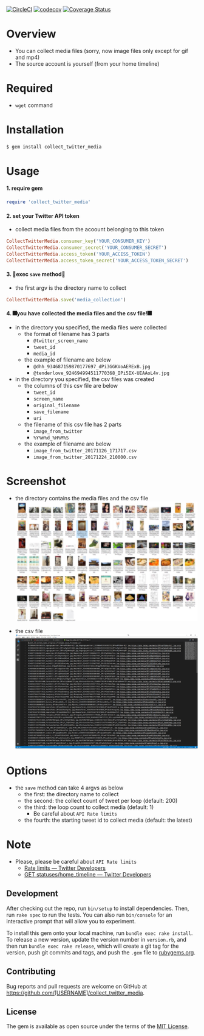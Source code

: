 [![CircleCI](https://circleci.com/gh/corselia/collect_twitter_media/tree/master.svg?style=svg)](https://circleci.com/gh/corselia/collect_twitter_media/tree/master) [![codecov](https://codecov.io/gh/corselia/collect_twitter_media/branch/master/graph/badge.svg)](https://codecov.io/gh/corselia/collect_twitter_media) [![Coverage Status](https://coveralls.io/repos/github/corselia/collect_twitter_media/badge.svg)](https://coveralls.io/github/corselia/collect_twitter_media)

# Overview
- You can collect media files (sorry, now image files only except for gif and mp4)
- The source account is yourself (from your home timeline)

# Required
- `wget` command

# Installation
```ruby
$ gem install collect_twitter_media
```

# Usage

#### 1. require gem
```ruby
require 'collect_twitter_media'
```

#### 2. set your Twitter API token
- collect media files from the acoount belonging to this token

```ruby
CollectTwitterMedia.consumer_key('YOUR_CONSUMER_KEY')
CollectTwitterMedia.consumer_secret('YOUR_CONSUMER_SECRET')
CollectTwitterMedia.access_token('YOUR_ACCESS_TOKEN')
CollectTwitterMedia.access_token_secret('YOUR_ACCESS_TOKEN_SECRET')
```

#### 3. 🎉exec `save` method🎉
- the first argv is the directory name to collect

```ruby
CollectTwitterMedia.save('media_collection')
```

#### 4. 🎆you have collected the media files and the csv file!🎆
- in the directory you specified, the media files were collected
    - the format of filename has 3 parts
        - `@twitter_screen_name`
        - `tweet_id`
        - `media_id`
    - the example of filename are below
        - `@dhh_934687159870177697_dPi3GGKVoAERExB.jpg`
        - `@tenderlove_924694994511770368_IPi5IX-UEAAoL4v.jpg`
- in the directory you specified, the csv files was created
    - the columns of this csv file are below
        - `tweet_id`
        - `screen_name`
        - `original_filename`
        - `save_filename`
        - `uri`
    - the filename of this csv file has 2 parts
        - `image_from_twitter`
        - `%Y%m%d_%H%M%S`
    - the example of filename are below
        - `image_from_twitter_20171126_171717.csv`
        - `image_from_twitter_20171224_210000.csv`

# Screenshot
- the directory contains the media files and the csv file
![the_result_directory](the_result_directory.jpg "the_result_directory")

- the csv file
![the_csv_file](the_csv_file.png "the_csv_file")

# Options
- the `save` method can take 4 argvs as below
    - the first:  the directory name to collect
    - the second: the collect count of tweet per loop (default: 200)
    - the third:  the loop count to collect media (default: 1)
        - Be careful about `API Rate limits`
    - the fourth: the starting tweet id to collect media (default: the latest)

# Note
- Please, please be careful about `API Rate limits`
    - [Rate limits — Twitter Developers](https://developer.twitter.com/en/docs/basics/rate-limits)
    - [GET statuses/home\_timeline — Twitter Developers](https://developer.twitter.com/en/docs/tweets/timelines/api-reference/get-statuses-home_timeline)

## Development
After checking out the repo, run `bin/setup` to install dependencies. Then, run `rake spec` to run the tests. You can also run `bin/console` for an interactive prompt that will allow you to experiment.

To install this gem onto your local machine, run `bundle exec rake install`. To release a new version, update the version number in `version.rb`, and then run `bundle exec rake release`, which will create a git tag for the version, push git commits and tags, and push the `.gem` file to [rubygems.org](https://rubygems.org).

## Contributing
Bug reports and pull requests are welcome on GitHub at https://github.com/[USERNAME]/collect_twitter_media.

## License
The gem is available as open source under the terms of the [MIT License](https://opensource.org/licenses/MIT).
